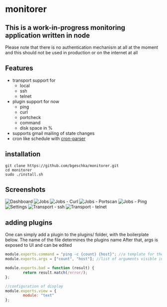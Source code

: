 # monitorer

## This is a __work-in-progress__ monitoring application written in node

Please note that there is no authentication mechanism at all at the moment and this
should not be used in production or on the internet at all

## Features
* transport support for
  * local
  * ssh
  * telnet
* plugin support for now
  * ping
  * curl
  * portcheck
  * command
  * disk space in %
* supports gmail mailing of state changes
* cron like schedule with [cron-parser](https://www.npmjs.com/package/cron-parser)



## installation
```
git clone https://github.com/bgeschka/monitorer.git
cd monitorer
sudo ./install.sh
```


## Screenshots
![Dashboard](http://files.bgeschka.de/monitorer-screens/2018-08-21-204824_1045x399_scrot.png)
![Jobs](http://files.bgeschka.de/monitorer-screens/2018-08-21-204836_1053x400_scrot.png)
![Jobs - Curl](http://files.bgeschka.de/monitorer-screens/2018-08-21-204903_877x632_scrot.png)
![Jobs - Portscan](http://files.bgeschka.de/monitorer-screens/2018-08-21-204921_876x629_scrot.png)
![Jobs - Ping](http://files.bgeschka.de/monitorer-screens/2018-08-21-204935_880x625_scrot.png)
![Settings](http://files.bgeschka.de/monitorer-screens/2018-08-21-205009_886x458_scrot.png)
![Transport - ssh](http://files.bgeschka.de/monitorer-screens/transport-ssh.png)
![Transport - telnet](http://files.bgeschka.de/monitorer-screens/transport-telnet.png)


## adding plugins

One can simply add a plugin to the plugins/ folder, with the boilerplate below.
The name of the file determines the plugins name
After that, args is exposed to UI and can be edited

```javascript
module.exports.command = "ping -c {count} {host}"; //a template for the command to run
module.exports.args = ["count", "host"]; //list of arguments visible in UI for editing

module.exports.bad = function (result) {
        return result.match(/error/);
};

//configuration of display
module.exports.view = {
        module: "text"
};
```
